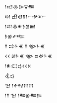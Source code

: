 <div class='block'>
<div class='line'>𒁹𒀊𒁲𒄿𒐊𒍣</div>
<div class='line'>𒊭 𒌷𒋼𒀀𒁹𒀸𒋩𒉽𒀸</div>
<div class='line'>𒁹𒄥𒁲𒀭𒊩𒌆𒆤</div>
<div class='line'>𒊩𒂊𒍦𒌈</div>
<div class='line'>𒈫 𒄞𒈨𒌍 𒈫 𒀲𒈨𒌍</div>
<div class='line'>𒌋𒌋 𒇻𒈨𒌍 𒀲 𒊺𒉻𒈨𒌍</div>
<div class='line'>𒁹𒀭𒀫𒌓𒌋𒌋𒉽</div>
<div class='line'>𒆬𒌓</div>
<div class='line'>𒈠 𒁹𒅈𒍝𒀀𒀀</div>
<div class='line'>𒁹𒈫 𒈠 𒁹𒍣𒂊𒍣𒄿</div>
</div>